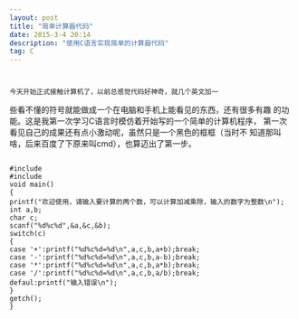 ```yaml
---
layout: post
title: "简单计算器代码"
date: 2015-3-4 20:14
description: "使用C语言实现简单的计算器代码"
tag: C
---
```


#
    今天开始正式接触计算机了，以前总感觉代码好神奇，就几个英文加一
些看不懂的符号就能做成一个在电脑和手机上能看见的东西，还有很多有趣
的功能。这是我第一次学习C语言时模仿着开始写的一个简单的计算机程序，
第一次看见自己的成果还有点小激动呢，虽然只是一个黑色的框框（当时不
知道那叫啥，后来百度了下原来叫cmd），也算迈出了第一步。







<pre><code>
#include<stdio.h>
#include<conio.h>
void main()
{
printf("欢迎使用，请输入要计算的两个数，可以计算加减乘除，输入的数字为整数\n");
int a,b;
char c;
scanf("%d%c%d",&a,&c,&b);
switch(c)
{
case '+':printf("%d%c%d=%d\n",a,c,b,a+b);break;
case '-':printf("%d%c%d=%d\n",a,c,b,a-b);break;
case '*':printf("%d%c%d=%d\n",a,c,b,a*b);break;
case '/':printf("%d%c%d=%d\n",a,c,b,a/b);break;
defaul:printf("输入错误\n");   
}
getch();
}
